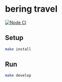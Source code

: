 # bering travel

[![Node CI](https://github.com/EdZev/bering-travel/actions/workflows/nodejs.yml/badge.svg)](https://github.com/EdZev/bering-travel/actions/workflows/nodejs.yml)

## Setup

```sh
make install
```

## Run

```sh
make develop
```

